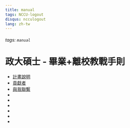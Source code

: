 ```yaml
---
title: manual
tags: NCCU-logout
disqus: ncculogout
lang: zh-tw
---
```


###### tags: `manual`

# 政大碩士 - 畢業+離校教戰手則

- [計畫說明](/@NCCU-logout/README)
- [貢獻者](https://hackmd.io/@NCCU-logout/Contributor)
- [與我聯繫](/@NCCU-logout/Author)
- []()
- []()
- []()
- []()
- []()
- []()
